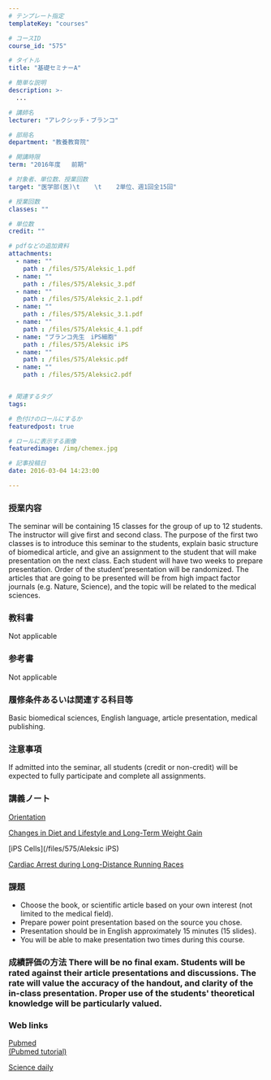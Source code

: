 ```yaml
---
# テンプレート指定
templateKey: "courses"

# コースID
course_id: "575"

# タイトル
title: "基礎セミナーA"

# 簡単な説明
description: >-
  ...

# 講師名
lecturer: "アレクシッチ・ブランコ"

# 部局名
department: "教養教育院"

# 開講時限
term: "2016年度	前期"

# 対象者、単位数、授業回数
target: "医学部(医)\t    \t    2単位、週1回全15回"

# 授業回数
classes: ""

# 単位数
credit: ""

# pdfなどの追加資料
attachments: 
  - name: "" 
    path : /files/575/Aleksic_1.pdf
  - name: "" 
    path : /files/575/Aleksic_3.pdf
  - name: "" 
    path : /files/575/Aleksic_2.1.pdf
  - name: "" 
    path : /files/575/Aleksic_3.1.pdf
  - name: "" 
    path : /files/575/Aleksic_4.1.pdf
  - name: "ブランコ先生　iPS細胞" 
    path : /files/575/Aleksic iPS
  - name: "" 
    path : /files/575/Aleksic.pdf
  - name: "" 
    path : /files/575/Aleksic2.pdf


# 関連するタグ
tags:

# 色付けのロールにするか
featuredpost: true

# ロールに表示する画像
featuredimage: /img/chemex.jpg

# 記事投稿日
date: 2016-03-04 14:23:00

---
```




### 授業内容

The seminar will be containing 15 classes for the group of up to 12 students. The instructor will give first and second class. The purpose of the first two classes is to introduce this seminar to the students, explain basic structure of biomedical article, and give an assignment to the student that will make presentation on the next class. Each student will have two weeks to prepare presentation. Order of the student'presentation will be randomized. The articles that are going to be presented will be from high impact factor journals (e.g. Nature, Science), and the topic will be related to the medical sciences. 

### 教科書

Not applicable

### 参考書

Not applicable

### 履修条件あるいは関連する科目等

Basic biomedical sciences, English language, article presentation, medical publishing. 

### 注意事項

If admitted into the seminar, all students (credit or non-credit) will be expected to fully participate and complete all assignments.

### 講義ノート


[Orientation](/files/575/Aleksic_1.pdf) 

[Changes in Diet and Lifestyle and Long-Term Weight Gain](/files/575/Aleksic2.pdf) 

[iPS Cells](/files/575/Aleksic iPS) 

[Cardiac Arrest during Long-Distance Running Races](/files/575/Aleksic.pdf) 
### 課題

  * Choose the book, or scientific article based on your own interest (not limited to the medical field).
  * Prepare power point presentation based on the source you chose. 
  * Presentation should be in English approximately 15 minutes (15 slides).
  * You will be able to make presentation two times during this course.
### 成績評価の方法 There will be no final exam. Students will be rated against their article presentations and discussions. The rate will value the accuracy of the handout, and clarity of the in-class presentation. Proper use of the students' theoretical knowledge will be particularly valued.
### Web links

[Pubmed](http://www.ncbi.nlm.nih.gov/pubmed/)  
[(Pubmed tutorial)](http://www.youtube.com/watch?v=V0NYKFSphKY&list=PLBD13A2628C7A9965/) 

[Science daily](http://www.sciencedaily.com/news/health_medicine//)